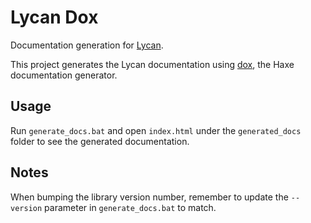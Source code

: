 # Lycan Dox

Documentation generation for [Lycan](TODO).

This project generates the Lycan documentation using [dox](https://github.com/HaxeFoundation/dox), the Haxe documentation generator.

## Usage

Run ```generate_docs.bat``` and open ```index.html``` under the ```generated_docs``` folder to see the generated documentation.

## Notes
When bumping the library version number, remember to update the ```--version``` parameter in ```generate_docs.bat``` to match.